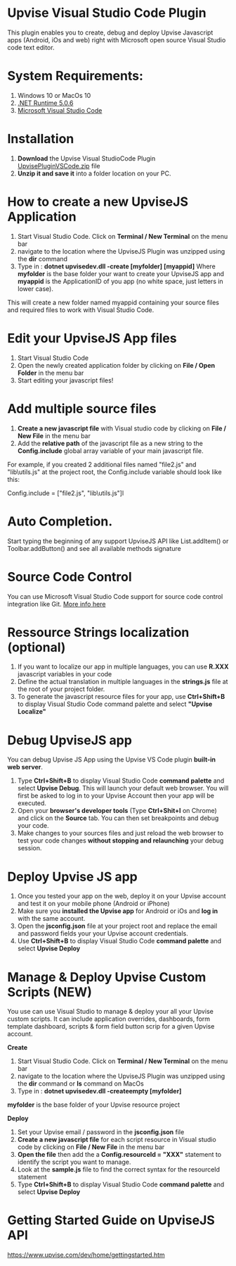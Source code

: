 # Upvise Visual Studio Code Plugin

This plugin enables you to create, debug and deploy Upvise Javascript apps (Android, iOs and web) right with Microsoft open source Visual Studio code text editor.

# System Requirements:
1. Windows 10 or MacOs 10
2. [.NET Runtime 5.0.6](https://dotnet.microsoft.com/download/dotnet/5.0)
3. [Microsoft Visual Studio Code](https://code.visualstudio.com/)

# Installation
1. **Download** the Upvise Visual StudioCode Plugin [UpvisePluginVSCode.zip](UpvisePluginVSCode.zip) file 
2. **Unzip it and save it**  into a folder location on your PC.

# How to create a new UpviseJS Application
1. Start Visual Studio Code. Click on **Terminal / New Terminal** on the menu bar
2. navigate to the location where the UpviseJS Plugin was unzipped using the **dir** command
3. Type in : **dotnet upvisedev.dll -create [myfolder] [myappid]**
Where **myfolder** is the base folder your want to create your UpviseJS app
and **myappid** is the ApplicationID of you app (no white space, just letters in lower case).

This will create a new folder named myappid containing your source files and required files to work with Visual Studio Code.

# Edit your UpviseJS App files
1. Start Visual Studio Code
2. Open the newly created application folder by clicking on **File / Open Folder** in the menu bar
3. Start editing your javascript files! 

# Add multiple source files
1. **Create a new javascript file** with Visual studio code by clicking on **File / New File** in the menu bar
2. Add the **relative path** of the javascript file as a new string to the **Config.include** global array variable of your main javascript file.

For example, if you created 2 additional files named "file2.js" and "lib\utils.js" at the project root, the Config.include variable should look like this:

Config.include = ["file2.js", "lib\utils.js"]l

# Auto Completion.
Start typing the beginning of any support UpviseJS API like List.addItem() or Toolbar.addButton() and see all available methods signature

# Source Code Control
You can use Microsoft Visual Studio Code support for source code control integration like Git. [More info here](https://code.visualstudio.com/docs/editor/versioncontrol) 

# Ressource Strings localization (optional)
1. If you want to localize our app in multiple languages, you can use **R.XXX** javascript variables in your code
2. Define the actual translation in multiple languages in the **strings.js** file at the root of your project folder.
3. To generate the javascript resource files for your app, use **Ctrl+Shift+B** to display Visual Studio Code command palette and select **"Upvise Localize"**

# Debug UpviseJS app
You can debug Upvise JS App using the Upvise VS Code plugin **built-in web server**.

1. Type **Ctrl+Shift+B** to display Visual Studio Code **command palette** and select **Upvise Debug**. This will launch your default web browser. You will first be asked to log in to your Upvise Account then your app will be executed.
2. Open your **browser's developer tools** (Type **Ctrl+Shit+I** on Chrome) and click on the **Source** tab. You can then set breakpoints and debug your code.
3. Make changes to your sources files and just reload the web browser to test your code changes **without stopping and relaunching** your debug session. 

# Deploy Upvise JS app
1. Once you tested your app on the web, deploy it on your Upvise account and test it on your mobile phone (Android or iPhone)
2. Make sure you **installed the Upvise app** for Android or iOs and **log in** with the same account.
2. Open the **jsconfig.json** file at your project root and replace the email and password fields your your Upvise account credentials. 
3. Use **Ctrl+Shift+B** to display Visual Studio Code **command palette** and select **Upvise Deploy**

# Manage & Deploy Upvise Custom Scripts (NEW)
You use can use Visual Studio to manage & deploy your all your Upvise custom scripts. It can include application overrides, dashboards, form template dashboard, scripts & form field button scrip for a given Upvise account.

**Create**
1. Start Visual Studio Code. Click on **Terminal / New Terminal** on the menu bar
2. navigate to the location where the UpviseJS Plugin was unzipped using the **dir** command or **ls** command on MacOs 
3. Type in : **dotnet upvisedev.dll -createempty [myfolder]**

**myfolder** is the base folder of your Upvise resource project

**Deploy**
1. Set your Upvise email / password in the **jsconfig.json** file
2. **Create a new javascript file** for each script resource in Visual studio code by clicking on **File / New File** in the menu bar
3. **Open the file** then add the a **Config.resourceId = "XXX"** statement to identify the script you want to manage.
4. Look at the **sample.js** file to find the correct syntax for the resourceId statement
5. Type **Ctrl+Shift+B** to display Visual Studio Code **command palette** and select **Upvise Deploy**

# Getting Started Guide on UpviseJS API 
https://www.upvise.com/dev/home/gettingstarted.htm
